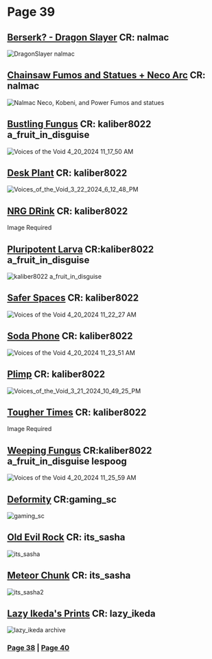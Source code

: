 # Page 39
## [Berserk? - Dragon Slayer](https://github.com/madrod228/voicesoftheprinter/raw/main/The%20Archive/Page%20039/DragonSlayer.7z) CR: nalmac
![DragonSlayer nalmac](https://github.com/madrod228/voicesoftheprinter/assets/9602000/278f4fcc-c2a1-41ea-a9af-e9c44b3ae28f)
## [Chainsaw Fumos and Statues + Neco Arc](https://github.com/madrod228/voicesoftheprinter/raw/main/The%20Archive/Page%20039/Fumos%20and%20Statues.7z) CR: nalmac
![Nalmac Neco, Kobeni, and Power Fumos and statues](https://github.com/madrod228/voicesoftheprinter/assets/9602000/d76bdf7d-8a78-459b-a3c7-6e3647423790)
## [Bustling Fungus](https://github.com/madrod228/voicesoftheprinter/raw/main/The%20Archive/Page%20039/BustlingFungus.7z) CR: kaliber8022 a_fruit_in_disguise
![Voices of the Void   4_20_2024 11_17_50 AM](https://github.com/madrod228/voicesoftheprinter/assets/9602000/79e94cbc-548e-4e3a-8eae-07a706b2ad9c)
## [Desk Plant](https://github.com/madrod228/voicesoftheprinter/raw/main/The%20Archive/Page%20039/DeskPlant.7z) CR: kaliber8022 
![Voices_of_the_Void_3_22_2024_6_12_48_PM](https://github.com/madrod228/voicesoftheprinter/assets/9602000/4389b35e-be47-471b-bb9c-0688b8bf0e08)
## [NRG DRink](https://github.com/madrod228/voicesoftheprinter/raw/main/The%20Archive/Page%20039/NRG_Drink.7z) CR: kaliber8022 
Image Required
## [Pluripotent Larva](https://github.com/madrod228/voicesoftheprinter/raw/main/The%20Archive/Page%20039/PluripotentLarva.7z) CR:kaliber8022 a_fruit_in_disguise
![kaliber8022 a_fruit_in_disguise](https://github.com/madrod228/voicesoftheprinter/assets/9602000/f47d8c1f-f94e-47c7-bb87-e5a31890cf45)
## [Safer Spaces](https://github.com/madrod228/voicesoftheprinter/raw/main/The%20Archive/Page%20039/SaferSpaces.7z) CR: kaliber8022 
![Voices of the Void   4_20_2024 11_22_27 AM](https://github.com/madrod228/voicesoftheprinter/assets/9602000/fc6839c3-6b32-4bdb-abe9-4ec2c2d121bf)
## [Soda Phone](https://github.com/madrod228/voicesoftheprinter/raw/main/The%20Archive/Page%20039/SodaPhone.7z) CR: kaliber8022 
![Voices of the Void   4_20_2024 11_23_51 AM](https://github.com/madrod228/voicesoftheprinter/assets/9602000/ab5cb134-3ee9-4c03-96a3-f1fefc55c8dd)
## [Plimp](https://github.com/madrod228/voicesoftheprinter/raw/main/The%20Archive/Page%20039/The_Plimp_Collection.7z) CR: kaliber8022 
![Voices_of_the_Void_3_21_2024_10_49_25_PM](https://github.com/madrod228/voicesoftheprinter/assets/9602000/a1bcfab3-b3d9-42ae-b8e1-fe8e2eb19dbc)
## [Tougher Times](https://github.com/madrod228/voicesoftheprinter/raw/main/The%20Archive/Page%20039/Tougher_Times.7z) CR: kaliber8022 
Image Required
## [Weeping Fungus](https://github.com/madrod228/voicesoftheprinter/raw/main/The%20Archive/Page%20039/WeepingFungus.7z) CR:kaliber8022 a_fruit_in_disguise lespoog
![Voices of the Void   4_20_2024 11_25_59 AM](https://github.com/madrod228/voicesoftheprinter/assets/9602000/b4549d36-c472-4f46-beb7-26ac1991ef7e)
## [Deformity](https://github.com/madrod228/voicesoftheprinter/raw/main/The%20Archive/Page%20039/deformity.7z) CR:gaming_sc
![gaming_sc](https://github.com/madrod228/voicesoftheprinter/assets/9602000/34885f4e-c110-452b-9f69-f391a1e16f01)
## [Old Evil Rock](https://github.com/madrod228/voicesoftheprinter/raw/main/The%20Archive/Page%20039/evil-rock.7z) CR: its_sasha 
![its_sasha](https://github.com/madrod228/voicesoftheprinter/assets/9602000/8daf6cf2-339e-47ab-b14d-3816929ada66)
## [Meteor Chunk](https://github.com/madrod228/voicesoftheprinter/raw/main/The%20Archive/Page%20039/meteor-chunk.7z) CR: its_sasha
![its_sasha2](https://github.com/madrod228/voicesoftheprinter/assets/9602000/f05ddfa9-708a-4210-8b12-98123951b339)
## [Lazy Ikeda's Prints](https://github.com/madrod228/voicesoftheprinter/raw/main/The%20Archive/Page%20039/printer.7z) CR: lazy_ikeda
![lazy_ikeda archive](https://github.com/madrod228/voicesoftheprinter/assets/9602000/3f2b4962-d30a-4c1c-91f9-67b07fad3b77)

### [Page 38](https://github.com/madrod228/voicesoftheprinter/blob/main/The%20Pages/Page%20038.md)  | [Page 40](https://github.com/madrod228/voicesoftheprinter/blob/main/The%20Pages/Page%20040.md)
